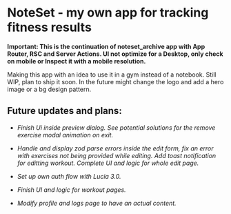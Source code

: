 # NoteSet - my own app for tracking fitness results

**Important: This is the continuation of noteset_archive app with App Router, RSC and Server Actions. UI not optimize for a Desktop, only check on mobile or Inspect it with a mobile resolution.**

Making this app with an idea to use it in a gym instead of a notebook. Still WIP, plan to ship it soon. In the future might change the logo and add a hero image or a bg design pattern.

## Future updates and plans:

- _Finish Ui inside preview dialog. See potential solutions for the remove exercise modal animation on exit._

- _Handle and display zod parse errors inside the edit form, fix an error with exercises not being provided while editing. Add toast notification for editting workout. Complete UI and logic for whole edit page._

- _Set up own auth flow with Lucia 3.0._

- _Finish UI and logic for workout pages._

- _Modify profile and logs page to have an actual content._
